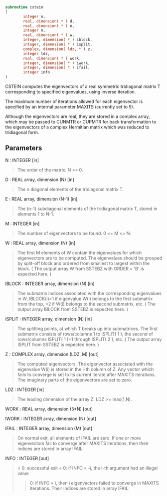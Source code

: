 ```fortran
subroutine cstein
(
        integer n,
        real, dimension( * ) d,
        real, dimension( * ) e,
        integer m,
        real, dimension( * ) w,
        integer, dimension( * ) iblock,
        integer, dimension( * ) isplit,
        complex, dimension( ldz, * ) z,
        integer ldz,
        real, dimension( * ) work,
        integer, dimension( * ) iwork,
        integer, dimension( * ) ifail,
        integer info
)
```

CSTEIN computes the eigenvectors of a real symmetric tridiagonal
matrix T corresponding to specified eigenvalues, using inverse
iteration.

The maximum number of iterations allowed for each eigenvector is
specified by an internal parameter MAXITS (currently set to 5).

Although the eigenvectors are real, they are stored in a complex
array, which may be passed to CUNMTR or CUPMTR for back
transformation to the eigenvectors of a complex Hermitian matrix
which was reduced to tridiagonal form.

## Parameters
N : INTEGER [in]
> The order of the matrix.  N >= 0.

D : REAL array, dimension (N) [in]
> The n diagonal elements of the tridiagonal matrix T.

E : REAL array, dimension (N-1) [in]
> The (n-1) subdiagonal elements of the tridiagonal matrix
> T, stored in elements 1 to N-1.

M : INTEGER [in]
> The number of eigenvectors to be found.  0 <= M <= N.

W : REAL array, dimension (N) [in]
> The first M elements of W contain the eigenvalues for
> which eigenvectors are to be computed.  The eigenvalues
> should be grouped by split-off block and ordered from
> smallest to largest within the block.  ( The output array
> W from SSTEBZ with ORDER = 'B' is expected here. )

IBLOCK : INTEGER array, dimension (N) [in]
> The submatrix indices associated with the corresponding
> eigenvalues in W; IBLOCK(i)=1 if eigenvalue W(i) belongs to
> the first submatrix from the top, =2 if W(i) belongs to
> the second submatrix, etc.  ( The output array IBLOCK
> from SSTEBZ is expected here. )

ISPLIT : INTEGER array, dimension (N) [in]
> The splitting points, at which T breaks up into submatrices.
> The first submatrix consists of rows/columns 1 to
> ISPLIT( 1 ), the second of rows/columns ISPLIT( 1 )+1
> through ISPLIT( 2 ), etc.
> ( The output array ISPLIT from SSTEBZ is expected here. )

Z : COMPLEX array, dimension (LDZ, M) [out]
> The computed eigenvectors.  The eigenvector associated
> with the eigenvalue W(i) is stored in the i-th column of
> Z.  Any vector which fails to converge is set to its current
> iterate after MAXITS iterations.
> The imaginary parts of the eigenvectors are set to zero.

LDZ : INTEGER [in]
> The leading dimension of the array Z.  LDZ >= max(1,N).

WORK : REAL array, dimension (5*N) [out]

IWORK : INTEGER array, dimension (N) [out]

IFAIL : INTEGER array, dimension (M) [out]
> On normal exit, all elements of IFAIL are zero.
> If one or more eigenvectors fail to converge after
> MAXITS iterations, then their indices are stored in
> array IFAIL.

INFO : INTEGER [out]
> = 0: successful exit
> < 0: if INFO = -i, the i-th argument had an illegal value
> > 0: if INFO = i, then i eigenvectors failed to converge
> in MAXITS iterations.  Their indices are stored in
> array IFAIL.
